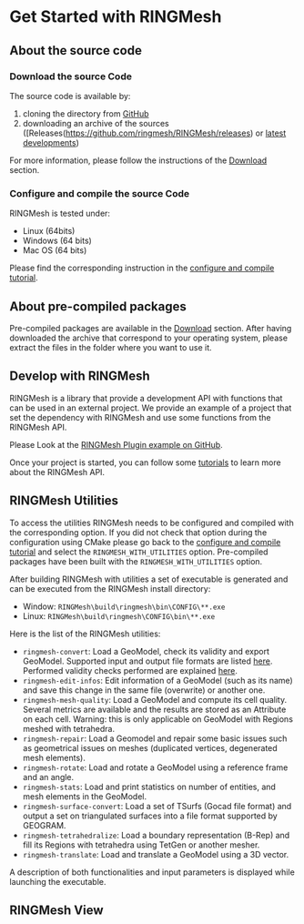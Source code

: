 # Get Started with RINGMesh

## About the source code

### Download the source Code

The source code is available by:

 1. cloning the directory from [GitHub](https://github.com/ringmesh/RINGMesh)
 1. downloading an archive of the sources ([Releases(https://github.com/ringmesh/RINGMesh/releases) 
 or [latest developments](https://github.com/ringmesh/RINGMesh/archive/master.zip)) 
 
 For more information, please follow the instructions of the [Download](/download) section. 
 
### Configure and compile the source Code

RINGMesh is tested under:

 * Linux (64bits)
 * Windows (64 bits)
 * Mac OS (64 bits)

Please find the corresponding instruction in the [configure and compile tutorial](/try/tutorials/configure_compile_ringmesh). 

## About pre-compiled packages

Pre-compiled packages are available in the [Download](/download) section.
After having downloaded the archive that correspond to your operating system, 
please extract the files in the folder where you want to use it.

## Develop with RINGMesh

RINGMesh is a library that provide a development API with functions that can be used in an external project.
We provide an example of a project that set the dependency with RINGMesh and use some functions from the RINGMesh API.

Please Look at the [RINGMesh Plugin example on GitHub](https://github.com/ringmesh/RINGMeshPluginExample).

Once your project is started, you can follow some [tutorials](/try/tutorials) to learn more about the RINGMesh API.

## RINGMesh Utilities 

To access the utilities RINGMesh needs to be configured and compiled with the corresponding option.
If you did not check that option during the configuration using CMake please go back to the 
[configure and compile tutorial](/try/tutorials/configure_compile_ringmesh) and select the `RINGMESH_WITH_UTILITIES` option.
Pre-compiled packages have been built with the `RINGMESH_WITH_UTILITIES` option. 

After building RINGMesh with utilities a set of executable is generated and can be executed from the RINGMesh install directory:

 * Window: `RINGMesh\build\ringmesh\bin\CONFIG\**.exe`
 * Linux: `RINGMesh\build\ringmesh\CONFIG\bin\**.exe`
  
Here is the list of the RINGMesh utilities:

 * `ringmesh-convert`: Load a GeoModel, check its validity and export GeoModel. 
 Supported input and output file formats are listed [here](/features/file_formats). 
 Performed validity checks performed are explained [here](/features/validity).
 * `ringmesh-edit-infos`: Edit information of a GeoModel (such as its name) and save this change in the same file (overwrite) or another one.
 * `ringmesh-mesh-quality`: Load a GeoModel and compute its cell quality. 
 Several metrics are available and the results are stored as an Attribute on each cell.
 Warning: this is only applicable on GeoModel with Regions meshed with tetrahedra.
 * `ringmesh-repair`: Load a Geomodel and repair some basic issues such as geometrical issues on meshes (duplicated vertices, degenerated mesh elements).
 * `ringmesh-rotate`: Load and rotate a GeoModel using a reference frame and an angle.
 * `ringmesh-stats`: Load and print statistics on number of entities, and mesh elements in the GeoModel.
 * `ringmesh-surface-convert`: Load a set of TSurfs (Gocad file format) and output a set on triangulated surfaces 
 into a file format supported by GEOGRAM.
 * `ringmesh-tetrahedralize`: Load a boundary representation (B-Rep) and fill its Regions with tetrahedra using TetGen or another mesher.
 * `ringmesh-translate`: Load and translate a GeoModel using a 3D vector.
 
A description of both functionalities and input parameters is displayed while launching the executable.

## RINGMesh View 
